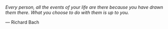 *Every person, all the events of your life are there because you have drawn them there. What you choose to do with them is up to you.*

— Richard Bach